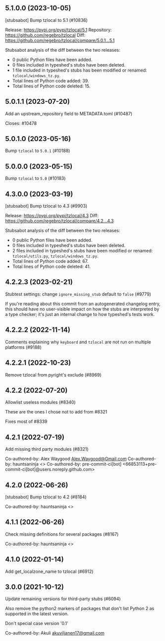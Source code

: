 ## 5.1.0.0 (2023-10-05)

[stubsabot] Bump tzlocal to 5.1 (#10836)

Release: https://pypi.org/pypi/tzlocal/5.1
Repository: https://github.com/regebro/tzlocal
Diff: https://github.com/regebro/tzlocal/compare/5.0.1...5.1

Stubsabot analysis of the diff between the two releases:
 - 0 public Python files have been added.
 - 0 files included in typeshed's stubs have been deleted.
 - 1 file included in typeshed's stubs has been modified or renamed: `tzlocal/windows_tz.py`.
 - Total lines of Python code added: 39.
 - Total lines of Python code deleted: 15.

## 5.0.1.1 (2023-07-20)

Add an upstream_repository field to METADATA.toml (#10487)

Closes: #10478

## 5.0.1.0 (2023-05-16)

Bump `tzlocal` to `5.0.1` (#10188)

## 5.0.0.0 (2023-05-15)

Bump `tzlocal` to `5.0` (#10183)

## 4.3.0.0 (2023-03-19)

[stubsabot] Bump tzlocal to 4.3 (#9903)

Release: https://pypi.org/pypi/tzlocal/4.3
Diff: https://github.com/regebro/tzlocal/compare/4.2...4.3

Stubsabot analysis of the diff between the two releases:
 - 0 public Python files have been added.
 - 0 files included in typeshed's stubs have been deleted.
 - 2 files included in typeshed's stubs have been modified or renamed: `tzlocal/utils.py`, `tzlocal/windows_tz.py`.
 - Total lines of Python code added: 67.
 - Total lines of Python code deleted: 41.

## 4.2.2.3 (2023-02-21)

Stubtest settings: change `ignore_missing_stub` default to `false` (#9779)

If you're reading about this commit from an autogenerated changelog entry, this should have no user-visible impact on how the stubs are interpreted by a type checker; it's just an internal change to how typeshed's tests work.

## 4.2.2.2 (2022-11-14)

Comments explaining why `keyboard` and `tzlocal` are not run on multiple platforms (#9188)

## 4.2.2.1 (2022-10-23)

Remove tzlocal from pyright's exclude (#8969)

## 4.2.2 (2022-07-20)

Allowlist useless modules (#8340)

These are the ones I chose not to add from #8321

Fixes most of #8339

## 4.2.1 (2022-07-19)

Add missing third party modules (#8321)

Co-authored-by: Alex Waygood <Alex.Waygood@Gmail.com>
Co-authored-by: hauntsaninja <>
Co-authored-by: pre-commit-ci[bot] <66853113+pre-commit-ci[bot]@users.noreply.github.com>

## 4.2.0 (2022-06-26)

[stubsabot] Bump tzlocal to 4.2 (#8184)

Co-authored-by: hauntsaninja <>

## 4.1.1 (2022-06-26)

Check missing definitions for several packages (#8167)

Co-authored-by: hauntsaninja <>

## 4.1.0 (2022-01-14)

Add get_localzone_name to tzlocal (#6912)

## 3.0.0 (2021-10-12)

Update remaining versions for third-party stubs (#6094)

Also remove the python2 markers of packages that don't list Python 2
as supported in the latest version.

Don't special case version '0.1'

Co-authored-by: Akuli <akuviljanen17@gmail.com>

